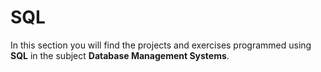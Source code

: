 # SQL

In this section you will find the projects and exercises programmed using **SQL** in the subject **Database Management Systems**.